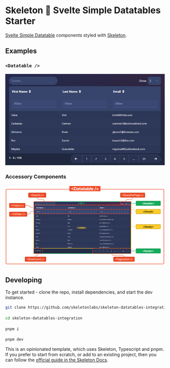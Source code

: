 # Skeleton 🤝 Svelte Simple Datatables Starter

[Svelte Simple Datatable](https://vincjo.fr/datatables/home) components styled with [Skeleton](https://www.skeleton.dev/).

## Examples

### `<Datatable />`

![Datatable Component](static/ssd-skeleton.gif)

### Accessory Components

![Accessory Components](static/components.png)

## Developing

To get started - clone the repo, install dependencies, and start the dev instance.

```bash
git clone https://github.com/skeletonlabs/skeleton-datatables-integration.git

cd skeleton-datatables-integration

pnpm i

pnpm dev
```

This is an opinionated template, which uses Skeleton, Typescript and pnpm. If you prefer to start from scratch, or add to an existing project, then you can follow the [official guide in the Skeleton Docs](https://www.skeleton.dev/docs/ssd).
